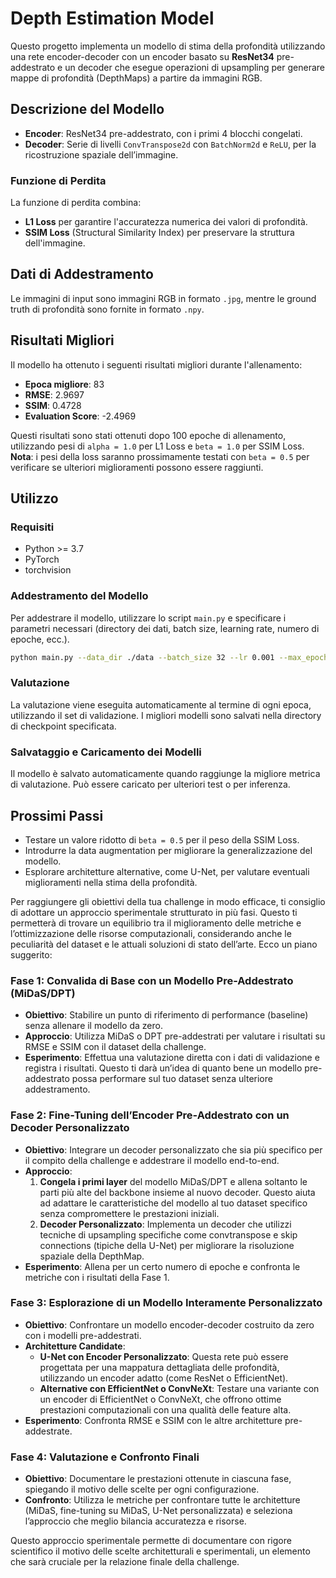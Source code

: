 # Depth Estimation Model

Questo progetto implementa un modello di stima della profondità utilizzando una rete encoder-decoder con un encoder basato su **ResNet34** pre-addestrato e un decoder che esegue operazioni di upsampling per generare mappe di profondità (DepthMaps) a partire da immagini RGB.

## Descrizione del Modello

- **Encoder**: ResNet34 pre-addestrato, con i primi 4 blocchi congelati.
- **Decoder**: Serie di livelli `ConvTranspose2d` con `BatchNorm2d` e `ReLU`, per la ricostruzione spaziale dell’immagine.

### Funzione di Perdita

La funzione di perdita combina:
- **L1 Loss** per garantire l'accuratezza numerica dei valori di profondità.
- **SSIM Loss** (Structural Similarity Index) per preservare la struttura dell'immagine.

## Dati di Addestramento

Le immagini di input sono immagini RGB in formato `.jpg`, mentre le ground truth di profondità sono fornite in formato `.npy`. 

## Risultati Migliori

Il modello ha ottenuto i seguenti risultati migliori durante l'allenamento:

- **Epoca migliore**: 83
- **RMSE**: 2.9697
- **SSIM**: 0.4728
- **Evaluation Score**: -2.4969

Questi risultati sono stati ottenuti dopo 100 epoche di allenamento, utilizzando pesi di `alpha = 1.0` per L1 Loss e `beta = 1.0` per SSIM Loss. 
**Nota**: i pesi della loss saranno prossimamente testati con `beta = 0.5` per verificare se ulteriori miglioramenti possono essere raggiunti.

## Utilizzo

### Requisiti

- Python >= 3.7
- PyTorch
- torchvision

### Addestramento del Modello

Per addestrare il modello, utilizzare lo script `main.py` e specificare i parametri necessari (directory dei dati, batch size, learning rate, numero di epoche, ecc.). 

```bash
python main.py --data_dir ./data --batch_size 32 --lr 0.001 --max_epochs 100
```

### Valutazione

La valutazione viene eseguita automaticamente al termine di ogni epoca, utilizzando il set di validazione. I migliori modelli sono salvati nella directory di checkpoint specificata.

### Salvataggio e Caricamento dei Modelli

Il modello è salvato automaticamente quando raggiunge la migliore metrica di valutazione. Può essere caricato per ulteriori test o per inferenza.

## Prossimi Passi

- Testare un valore ridotto di `beta = 0.5` per il peso della SSIM Loss.
- Introdurre la data augmentation per migliorare la generalizzazione del modello.
- Esplorare architetture alternative, come U-Net, per valutare eventuali miglioramenti nella stima della profondità.

Per raggiungere gli obiettivi della tua challenge in modo efficace, ti consiglio di adottare un approccio sperimentale strutturato in più fasi. Questo ti permetterà di trovare un equilibrio tra il miglioramento delle metriche e l’ottimizzazione delle risorse computazionali, considerando anche le peculiarità del dataset e le attuali soluzioni di stato dell’arte. Ecco un piano suggerito:

### Fase 1: **Convalida di Base con un Modello Pre-Addestrato (MiDaS/DPT)**
   - **Obiettivo**: Stabilire un punto di riferimento di performance (baseline) senza allenare il modello da zero.
   - **Approccio**: Utilizza MiDaS o DPT pre-addestrati per valutare i risultati su RMSE e SSIM con il dataset della challenge. 
   - **Esperimento**: Effettua una valutazione diretta con i dati di validazione e registra i risultati. Questo ti darà un’idea di quanto bene un modello pre-addestrato possa performare sul tuo dataset senza ulteriore addestramento.
   
### Fase 2: **Fine-Tuning dell’Encoder Pre-Addestrato con un Decoder Personalizzato**
   - **Obiettivo**: Integrare un decoder personalizzato che sia più specifico per il compito della challenge e addestrare il modello end-to-end.
   - **Approccio**:
     1. **Congela i primi layer** del modello MiDaS/DPT e allena soltanto le parti più alte del backbone insieme al nuovo decoder. Questo aiuta ad adattare le caratteristiche del modello al tuo dataset specifico senza compromettere le prestazioni iniziali.
     2. **Decoder Personalizzato**: Implementa un decoder che utilizzi tecniche di upsampling specifiche come convtranspose e skip connections (tipiche della U-Net) per migliorare la risoluzione spaziale della DepthMap.
   - **Esperimento**: Allena per un certo numero di epoche e confronta le metriche con i risultati della Fase 1.

### Fase 3: **Esplorazione di un Modello Interamente Personalizzato**
   - **Obiettivo**: Confrontare un modello encoder-decoder costruito da zero con i modelli pre-addestrati.
   - **Architetture Candidate**:
     - **U-Net con Encoder Personalizzato**: Questa rete può essere progettata per una mappatura dettagliata delle profondità, utilizzando un encoder adatto (come ResNet o EfficientNet).
     - **Alternative con EfficientNet o ConvNeXt**: Testare una variante con un encoder di EfficientNet o ConvNeXt, che offrono ottime prestazioni computazionali con una qualità delle feature alta.
   - **Esperimento**: Confronta RMSE e SSIM con le altre architetture pre-addestrate.

### Fase 4: **Valutazione e Confronto Finali**
   - **Obiettivo**: Documentare le prestazioni ottenute in ciascuna fase, spiegando il motivo delle scelte per ogni configurazione.
   - **Confronto**: Utilizza le metriche per confrontare tutte le architetture (MiDaS, fine-tuning su MiDaS, U-Net personalizzata) e seleziona l’approccio che meglio bilancia accuratezza e risorse.

Questo approccio sperimentale permette di documentare con rigore scientifico il motivo delle scelte architetturali e sperimentali, un elemento che sarà cruciale per la relazione finale della challenge.
